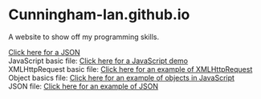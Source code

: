 # Cunningham-Ian.github.io
A website to show off my programming skills.

<a href="cunningham-ian.github.io/JSON_file.json">Click here for a JSON</a> <br>
JavaScript basic file: <a href="cunningham-ian.github.io/JS_basics.html">Click here for a JavaScript demo</a> <br>
XMLHttpRequest basic file: <a href="cunningham-ian.github.io/XMLHttpRequest_Example.html">Click here for an example of XMLHttpRequest</a> <br>
Object basics file: <a href="cunningham-ian.github.io/objectbasics.html">Click here for an example of objects in JavaScript</a> <br>
JSON file: <a href="cunningham-ian.github.io/json_example.html">Click here for an example of JSON</a>

